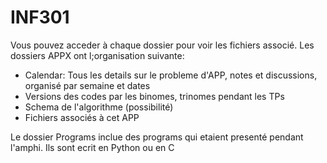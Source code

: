 # INF301

Vous pouvez acceder à chaque dossier pour voir les fichiers associé. Les dossiers APPX ont l;organisation suivante:

* Calendar: Tous les details sur le probleme d'APP, notes et discussions, organisé par semaine et dates
* Versions des codes par les binomes, trinomes pendant les TPs
* Schema de l'algorithme (possibilité)
* Fichiers associés à cet APP

Le dossier Programs inclue des programs qui etaient presenté pendant l'amphi. Ils sont ecrit en Python ou en C
